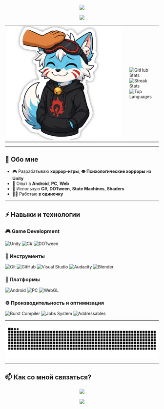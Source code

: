 <p align="center">
  <img src="https://capsule-render.vercel.app/api?type=waving&color=0:8A2BE2,100:00BFFF&height=200&section=header&text=Welcome%20to%20my%20profile!&fontSize=35&fontColor=fff&fontAlignY=40" />
</p>

<p align="center">
  <img src="https://readme-typing-svg.herokuapp.com?font=Fira+Code&pause=1000&center=true&vCenter=true&width=435&lines=Game+Developer;Unity+%7C+C%23;Android+%7C+PC+%7C+WebGL;FearFusion+Games+%7C+AuzaTeam+Inc.">
</p>

<div align="center">
  <table>
    <tr>
      <td style="vertical-align: middle;">
        <img src="Sticker1.webp" width="1000" alt="Zikie the floofy buddy">
      </td>
      <td style="padding-left: 20px; vertical-align: middle;">
  <div style="display: flex; flex-direction: column; align-items: center; justify-content: center; gap: 1px;">
    <!-- Ваши изображения со статистиками -->
    <img src="https://github-readme-stats.vercel.app/api?username=Zzerud&theme=tokyonight&show_icons=true&hide_border=true&count_private=true" alt="GitHub Stats">
    <img src="https://github-readme-streak-stats.herokuapp.com/?user=Zzerud&theme=tokyonight&hide_border=true" alt="Streak Stats">
    <img src="https://github-readme-stats.vercel.app/api/top-langs/?username=Zzerud&theme=tokyonight&show_icons=true&hide_border=true&layout=compact" alt="Top Languages">
  </div>
</td>
    </tr>
  </table>
</div>




---

## 🚀 Обо мне

- 🎮 Разрабатываю **хоррор-игры**, **👁 Психологические хорроры** на **Unity**  
- 📱 Опыт в **Android**, **PC**, **Web** 
- 🔧 Использую **C#**, **DOTween**, **State Machines**, **Shaders**  
- 👨‍💻 Работаю **в одиночку**

---

## ⚡ Навыки и технологии

### 🎮 **Game Development**
![Unity](https://img.shields.io/badge/Unity-100000?style=for-the-badge&logo=unity&logoColor=white)
![C#](https://img.shields.io/badge/C%23-239120?style=for-the-badge&logo=csharp&logoColor=white)
![DOTween](https://img.shields.io/badge/DOTween-FF5733?style=for-the-badge&logoColor=white)

### 🔧 **Инструменты**
![Git](https://img.shields.io/badge/Git-F05032?style=for-the-badge&logo=git&logoColor=white)
![GitHub](https://img.shields.io/badge/GitHub-181717?style=for-the-badge&logo=github&logoColor=white)
![Visual Studio](https://img.shields.io/badge/Visual%20Studio-5C2D91?style=for-the-badge&logo=visual-studio&logoColor=white)
![Audacity](https://img.shields.io/badge/Audacity-0000CC?style=for-the-badge&logo=audacity&logoColor=white)
![Blender](https://img.shields.io/badge/Blender-F5792A?style=for-the-badge&logo=blender&logoColor=white)


### 📱 **Платформы**
![Android](https://img.shields.io/badge/Android-3DDC84?style=for-the-badge&logo=android&logoColor=white)
![PC](https://img.shields.io/badge/PC-0078D6?style=for-the-badge&logo=windows&logoColor=white)
![WebGL](https://img.shields.io/badge/WebGL-990000?style=for-the-badge&logo=webgl&logoColor=white)


### ⚙️ **Производительность и оптимизация**
![Burst Compiler](https://img.shields.io/badge/Burst%20Compiler-FF5733?style=for-the-badge&logoColor=white)
![Jobs System](https://img.shields.io/badge/Jobs%20System-008080?style=for-the-badge&logoColor=white)
![Addressables](https://img.shields.io/badge/Addressables-FF5733?style=for-the-badge&logoColor=white)



---

<p align="center">
  <picture>
    <source media="(prefers-color-scheme: dark)" srcset="https://raw.githubusercontent.com/Zzerud/Zzerud/refs/heads/output/github-contribution-grid-snake-dark.svg" />
    <source media="(prefers-color-scheme: light)" srcset="https://raw.githubusercontent.com/Zzerud/Zzerud/refs/heads/output/github-contribution-grid-snake.svg" />
    <img alt="github-snake" src="https://raw.githubusercontent.com/Zzerud/Zzerud/refs/heads/output/github-contribution-grid-snake.svg" />
  </picture>
</p>

---
## 📫 Как со мной связаться?

<p align="center">
  <a href="https://t.me/zzerud"><img src="https://img.shields.io/badge/Telegram-2CA5E0?style=for-the-badge&logo=telegram&logoColor=white"></a>
</p>

<p align="center">
  <img src="https://capsule-render.vercel.app/api?type=waving&color=0:00BFFF,100:8A2BE2&height=100&section=footer" />
</p>
